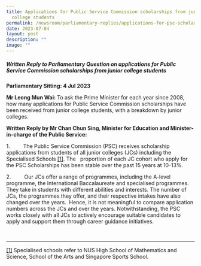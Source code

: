 ```yaml
---
title: Applications for Public Service Commission scholarships from junior
  college students
permalink: /newsroom/parliamentary-replies/applications-for-psc-scholarships-from-junior-college-students/
date: 2023-07-04
layout: post
description: ""
image: ""
---
```

##### Written Reply to Parliamentary Question on applications for Public Service Commission scholarships from junior college students

**Parliamentary Sitting: 4 Jul 2023**  
  
**Mr Leong Mun Wai:**&nbsp;To ask the Prime Minister for each year since 2008, how many applications for Public Service Commission scholarships have been received from junior college students, with a breakdown by junior colleges.  
  
**Written Reply by Mr Chan Chun Sing, Minister for Education and Minister-in-charge of the Public Service:**  

1.&nbsp;&nbsp;&nbsp;&nbsp;&nbsp;&nbsp;&nbsp;&nbsp; The Public Service Commission (PSC) receives scholarship applications from students of all junior colleges (JCs) including the Specialised Schools [\[1\]](#_ftn1). The&nbsp; &nbsp;proportion of each JC cohort who apply for the PSC Scholarships has been stable over the past 15 years at 10-13%. &nbsp;

2.&nbsp;&nbsp;&nbsp;&nbsp;&nbsp;&nbsp;&nbsp;&nbsp; Our JCs offer a range of programmes, including the A-level programme, the International Baccalaureate and specialised programmes. They take in students with different abilities and interests. The number of JCs, the programmes they offer, and their respective intakes have also changed over the years.&nbsp; Hence, it is not meaningful to compare application numbers across the JCs and over the years. Notwithstanding, the PSC works closely with all JCs to actively encourage suitable candidates to apply and support them through career guidance initiatives.

<br>

  

* * *

[\[1\]](#_ftnref1) Specialised schools refer to NUS High School of Mathematics and Science, School of the Arts and Singapore Sports School.